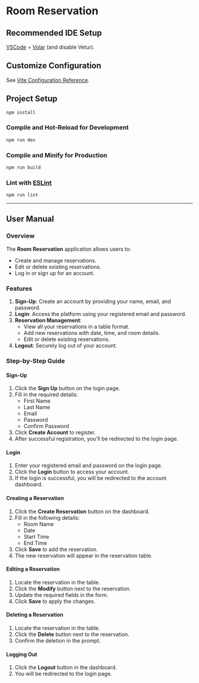 # Room Reservation

## Recommended IDE Setup

[VSCode](https://code.visualstudio.com/) + [Volar](https://marketplace.visualstudio.com/items?itemName=Vue.volar) (and disable Vetur).

## Customize Configuration

See [Vite Configuration Reference](https://vite.dev/config/).

## Project Setup

```sh
npm install
```

### Compile and Hot-Reload for Development

```sh
npm run dev
```

### Compile and Minify for Production

```sh
npm run build
```

### Lint with [ESLint](https://eslint.org/)

```sh
npm run lint
```

---

## User Manual

### Overview
The **Room Reservation** application allows users to:
- Create and manage reservations.
- Edit or delete existing reservations.
- Log in or sign up for an account.

### Features
1. **Sign-Up**: Create an account by providing your name, email, and password.
2. **Login**: Access the platform using your registered email and password.
3. **Reservation Management**:
   - View all your reservations in a table format.
   - Add new reservations with date, time, and room details.
   - Edit or delete existing reservations.
4. **Logout**: Securely log out of your account.

### Step-by-Step Guide

#### Sign-Up
1. Click the **Sign Up** button on the login page.
2. Fill in the required details:
   - First Name
   - Last Name
   - Email
   - Password
   - Confirm Password
3. Click **Create Account** to register.
4. After successful registration, you'll be redirected to the login page.

#### Login
1. Enter your registered email and password on the login page.
2. Click the **Login** button to access your account.
3. If the login is successful, you will be redirected to the account dashboard.

#### Creating a Reservation
1. Click the **Create Reservation** button on the dashboard.
2. Fill in the following details:
   - Room Name
   - Date
   - Start Time
   - End Time
3. Click **Save** to add the reservation.
4. The new reservation will appear in the reservation table.

#### Editing a Reservation
1. Locate the reservation in the table.
2. Click the **Modify** button next to the reservation.
3. Update the required fields in the form.
4. Click **Save** to apply the changes.

#### Deleting a Reservation
1. Locate the reservation in the table.
2. Click the **Delete** button next to the reservation.
3. Confirm the deletion in the prompt.

#### Logging Out
1. Click the **Logout** button in the dashboard.
2. You will be redirected to the login page.


